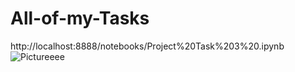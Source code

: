 # All-of-my-Tasks
http://localhost:8888/notebooks/Project%20Task%203%20.ipynb
![Pictureeee](https://user-images.githubusercontent.com/111242868/184825652-7124f3ef-76dd-47f7-8482-29e37407ddfc.PNG)
